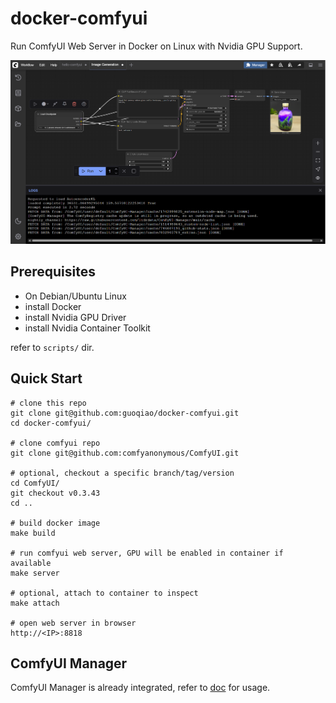 # docker-comfyui

Run ComfyUI Web Server in Docker on Linux with Nvidia GPU Support.

![Hello ComfyUI](./hello-comfyui.png)

## Prerequisites

- On Debian/Ubuntu Linux
- install Docker
- install Nvidia GPU Driver
- install Nvidia Container Toolkit

refer to `scripts/` dir.

## Quick Start

```
# clone this repo
git clone git@github.com:guoqiao/docker-comfyui.git
cd docker-comfyui/

# clone comfyui repo
git clone git@github.com:comfyanonymous/ComfyUI.git

# optional, checkout a specific branch/tag/version
cd ComfyUI/
git checkout v0.3.43
cd ..

# build docker image
make build

# run comfyui web server, GPU will be enabled in container if available
make server

# optional, attach to container to inspect
make attach

# open web server in browser
http://<IP>:8818
```

## ComfyUI Manager

ComfyUI Manager is already integrated, refer to [doc](https://docs.comfy.org/essentials/custom_node_overview#comfyui-manager) for usage.

